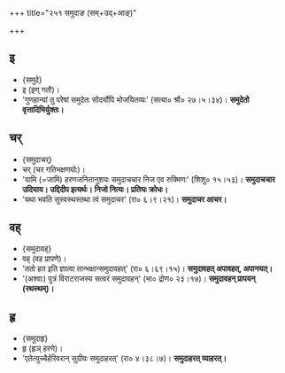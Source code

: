 +++
title="२५१ समुदाङ (सम्+उद्+आङ्)"

+++

## इ
- {समुदे}
- इ (इण् गतौ)।
- 'गुणहान्यां तु परेषां समुदेतः सोदर्योपि भोजयितव्यः' (सत्या० श्रौ० २७।५।३४)। **समुदेतो वृत्तादिभिर्युक्तः।**

## चर्
- {समुदाचर्}
- चर् (चर गतिभक्षणयोः)।
- 'यामि (=जामि) हरणजनितानुशयः समुदाचचार निज एव रुक्मिणः' (शिशु० १५।५३)। **समुदाचचार उदियाय। उद्दिदीप इत्यर्थः। निजो नित्यः। प्रतिघः क्रोधः।**
- 'यथा भवति सुस्वस्थस्तथा त्वं समुदाचर' (रा० ६।९।२१)। **समुदाचर आचर।**

## वह्
- {समुदावह्}
- वह् (वह प्रापणे)।
- 'ततो हत इति ज्ञात्वा तान्भक्षान्समुदावहत्' (रा० ६।६९।१५)। **समुदावहत् अपावहत्, अपानयत्।**
- '(अश्वाः) पुत्रं विराटराजस्य सत्वरं समुदावहन्' (भा० द्रोण० २३।१७)। **समुदावहन् प्रापयन् (रथस्थम्)।**

## हृ
- {समुदाहृ}
- हृ (हृञ् हरणे)।
- 'एतेत्युच्चैर्हरिवरान् सुग्रीवः समुदाहरत्' (रा० ४।३८।७)। **समुदाहरत् व्याहरत्।**
